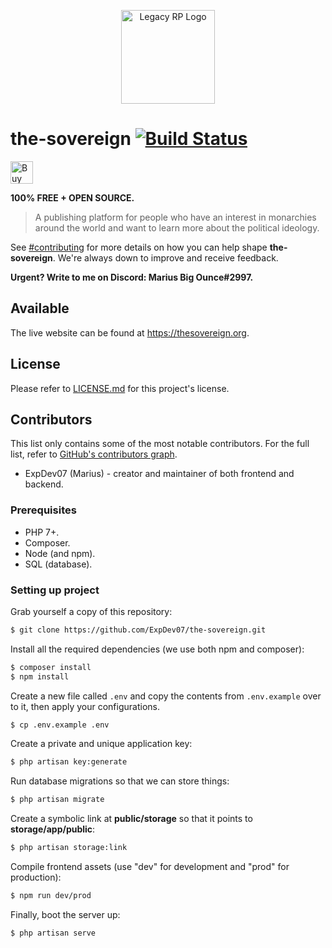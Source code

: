 <p align="center">
    <a href="https://legacy-roleplay.com" target="blank">
        <img src="https://upload.wikimedia.org/wikipedia/commons/2/25/Simple_gold_crown.svg" height="150px" width="150px" alt="Legacy RP Logo" />
    </a>
</p>

# the-sovereign [![Build Status](https://travis-ci.com/ExpDev07/the-sovereign.svg?branch=master)](https://travis-ci.com/ExpDev07/the-sovereign)


<p>
    <a href='https://ko-fi.com/C1C510DUQ' target='_blank'>
	<img height='36' style='border:0px;height:36px;' src='https://az743702.vo.msecnd.net/cdn/kofi3.png?v=2' border='0' alt='Buy Me a Coffee at ko-fi.com' />
    </a>
</p>

<strong>100% FREE + OPEN SOURCE.</strong>

> A publishing platform for people who have an interest in monarchies around the world and want to learn more about the political ideology. 

See [#contributing](#Contributing) for more details on how you can help shape **the-sovereign**. We're always down to improve and receive feedback.

**Urgent? Write to me on Discord: Marius Big Ounce#2997.**

## Available
The live website can be found at https://thesovereign.org.

## License
Please refer to [LICENSE.md](https://github.com/ExpDev07/the-sovereign/blob/master/LICENSE.md) for this project's license.

## Contributors
This list only contains some of the most notable contributors. For the full list, refer to [GitHub's contributors graph](https://github.com/ExpDev07/the-sovereign/graphs/contributors).
* ExpDev07 (Marius) - creator and maintainer of both frontend and backend.

### Prerequisites
* PHP 7+.
* Composer.
* Node (and npm).
* SQL (database).

### Setting up project
Grab yourself a copy of this repository:
```bash
$ git clone https://github.com/ExpDev07/the-sovereign.git
```

Install all the required dependencies (we use both npm and composer):
```bash
$ composer install
$ npm install
```

Create a new file called ``.env`` and copy the contents from ``.env.example`` over to it, then apply your configurations.
```bash
$ cp .env.example .env
```

Create a private and unique application key:
```bash
$ php artisan key:generate
```

Run database migrations so that we can store things:
```bash
$ php artisan migrate
```

Create a symbolic link at **public/storage** so that it points to **storage/app/public**:
```bash
$ php artisan storage:link
```

Compile frontend assets (use "dev" for development and "prod" for production):
```bash
$ npm run dev/prod
```

Finally, boot the server up:
```bash
$ php artisan serve
```
